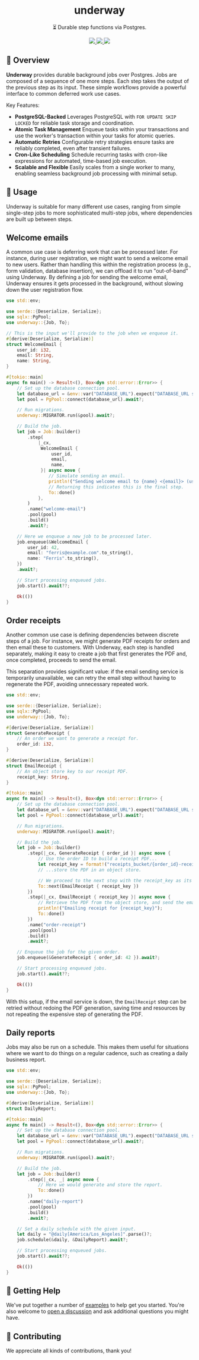 <h1 align="center">
    underway
</h1>

<p align="center">
    ⏳ Durable step functions via Postgres.
</p>

<div align="center">
    <a href="https://crates.io/crates/underway">
        <img src="https://img.shields.io/crates/v/underway.svg" />
    </a>
    <a href="https://docs.rs/underway">
        <img src="https://docs.rs/underway/badge.svg" />
    </a>
    <a href="https://github.com/maxcountryman/underway/actions/workflows/rust.yml">
        <img src="https://github.com/maxcountryman/underway/actions/workflows/rust.yml/badge.svg" />
    </a>
</div>

## 🎨 Overview

**Underway** provides durable background jobs over Postgres. Jobs are composed of a sequence of one more steps. Each step takes the output of the previous step as its input. These simple workflows provide a powerful interface to common deferred work use cases.

Key Features:

- **PostgreSQL-Backed** Leverages PostgreSQL with `FOR UPDATE SKIP LOCKED`
  for reliable task storage and coordination.
- **Atomic Task Management** Enqueue tasks within your transactions and use
  the worker's transaction within your tasks for atomic queries.
- **Automatic Retries** Configurable retry strategies ensure tasks are
  reliably completed, even after transient failures.
- **Cron-Like Scheduling** Schedule recurring tasks with cron-like
  expressions for automated, time-based job execution.
- **Scalable and Flexible** Easily scales from a single worker to many,
  enabling seamless background job processing with minimal setup.

## 🤸 Usage

Underway is suitable for many different use cases, ranging from simple
single-step jobs to more sophisticated multi-step jobs, where dependencies
are built up between steps.

## Welcome emails

A common use case is deferring work that can be processed later. For
instance, during user registration, we might want to send a welcome email to
new users. Rather than handling this within the registration process (e.g.,
form validation, database insertion), we can offload it to run "out-of-band"
using Underway. By defining a job for sending the welcome email, Underway
ensures it gets processed in the background, without slowing down the user
registration flow.

```rust
use std::env;

use serde::{Deserialize, Serialize};
use sqlx::PgPool;
use underway::{Job, To};

// This is the input we'll provide to the job when we enqueue it.
#[derive(Deserialize, Serialize)]
struct WelcomeEmail {
    user_id: i32,
    email: String,
    name: String,
}

#[tokio::main]
async fn main() -> Result<(), Box<dyn std::error::Error>> {
    // Set up the database connection pool.
    let database_url = &env::var("DATABASE_URL").expect("DATABASE_URL should be set");
    let pool = PgPool::connect(database_url).await?;

    // Run migrations.
    underway::MIGRATOR.run(&pool).await?;

    // Build the job.
    let job = Job::builder()
        .step(
            |_cx,
             WelcomeEmail {
                 user_id,
                 email,
                 name,
             }| async move {
                // Simulate sending an email.
                println!("Sending welcome email to {name} <{email}> (user_id: {user_id})");
                // Returning this indicates this is the final step.
                To::done()
            },
        )
        .name("welcome-email")
        .pool(pool)
        .build()
        .await?;

    // Here we enqueue a new job to be processed later.
    job.enqueue(&WelcomeEmail {
        user_id: 42,
        email: "ferris@example.com".to_string(),
        name: "Ferris".to_string(),
    })
    .await?;

    // Start processing enqueued jobs.
    job.start().await??;

    Ok(())
}
```

## Order receipts

Another common use case is defining dependencies between discrete steps of a
job. For instance, we might generate PDF receipts for orders and then email
these to customers. With Underway, each step is handled separately, making
it easy to create a job that first generates the PDF and, once
completed, proceeds to send the email.

This separation provides significant value: if the email sending service
is temporarily unavailable, we can retry the email step without having to
regenerate the PDF, avoiding unnecessary repeated work.

```rust
use std::env;

use serde::{Deserialize, Serialize};
use sqlx::PgPool;
use underway::{Job, To};

#[derive(Deserialize, Serialize)]
struct GenerateReceipt {
    // An order we want to generate a receipt for.
    order_id: i32,
}

#[derive(Deserialize, Serialize)]
struct EmailReceipt {
    // An object store key to our receipt PDF.
    receipt_key: String,
}

#[tokio::main]
async fn main() -> Result<(), Box<dyn std::error::Error>> {
    // Set up the database connection pool.
    let database_url = &env::var("DATABASE_URL").expect("DATABASE_URL should be set");
    let pool = PgPool::connect(database_url).await?;

    // Run migrations.
    underway::MIGRATOR.run(&pool).await?;

    // Build the job.
    let job = Job::builder()
        .step(|_cx, GenerateReceipt { order_id }| async move {
            // Use the order ID to build a receipt PDF...
            let receipt_key = format!("receipts_bucket/{order_id}-receipt.pdf");
            // ...store the PDF in an object store.

            // We proceed to the next step with the receipt_key as its input.
            To::next(EmailReceipt { receipt_key })
        })
        .step(|_cx, EmailReceipt { receipt_key }| async move {
            // Retrieve the PDF from the object store, and send the email.
            println!("Emailing receipt for {receipt_key}");
            To::done()
        })
        .name("order-receipt")
        .pool(pool)
        .build()
        .await?;

    // Enqueue the job for the given order.
    job.enqueue(&GenerateReceipt { order_id: 42 }).await?;

    // Start processing enqueued jobs.
    job.start().await??;

    Ok(())
}
```

With this setup, if the email service is down, the `EmailReceipt` step can
be retried without redoing the PDF generation, saving time and resources by
not repeating the expensive step of generating the PDF.

## Daily reports

Jobs may also be run on a schedule. This makes them useful for situations
where we want to do things on a regular cadence, such as creating a daily
business report.

```rust
use std::env;

use serde::{Deserialize, Serialize};
use sqlx::PgPool;
use underway::{Job, To};

#[derive(Deserialize, Serialize)]
struct DailyReport;

#[tokio::main]
async fn main() -> Result<(), Box<dyn std::error::Error>> {
    // Set up the database connection pool.
    let database_url = &env::var("DATABASE_URL").expect("DATABASE_URL should be set");
    let pool = PgPool::connect(database_url).await?;

    // Run migrations.
    underway::MIGRATOR.run(&pool).await?;

    // Build the job.
    let job = Job::builder()
        .step(|_cx, _| async move {
            // Here we would generate and store the report.
            To::done()
        })
        .name("daily-report")
        .pool(pool)
        .build()
        .await?;

    // Set a daily schedule with the given input.
    let daily = "@daily[America/Los_Angeles]".parse()?;
    job.schedule(&daily, &DailyReport).await?;

    // Start processing enqueued jobs.
    job.start().await??;

    Ok(())
}
```

## 🛟 Getting Help

We've put together a number of [examples][examples] to help get you started. You're also welcome to [open a discussion](https://github.com/maxcountryman/underway/discussions/new?category=q-a) and ask additional questions you might have.

## 👯 Contributing

We appreciate all kinds of contributions, thank you!

[examples]: https://github.com/maxcountryman/underway/tree/main/examples
[docs]: https://docs.rs/underway
